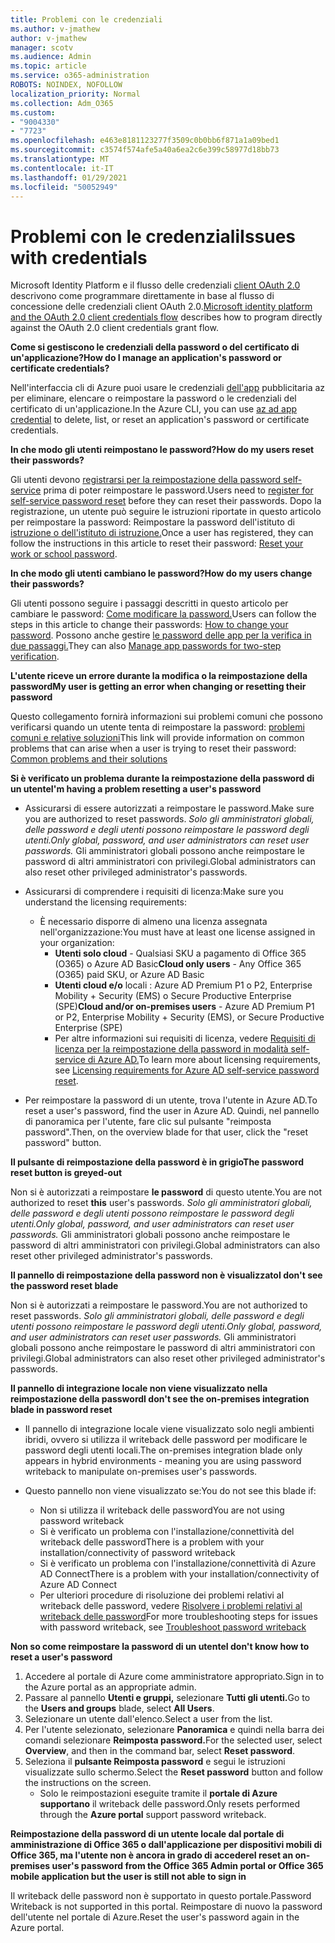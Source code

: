 ```yaml
---
title: Problemi con le credenziali
ms.author: v-jmathew
author: v-jmathew
manager: scotv
ms.audience: Admin
ms.topic: article
ms.service: o365-administration
ROBOTS: NOINDEX, NOFOLLOW
localization_priority: Normal
ms.collection: Adm_O365
ms.custom:
- "9004330"
- "7723"
ms.openlocfilehash: e463e8181123277f3509c0b0bb6f871a1a09bed1
ms.sourcegitcommit: c3574f574afe5a40a6ea2c6e399c58977d18bb73
ms.translationtype: MT
ms.contentlocale: it-IT
ms.lasthandoff: 01/29/2021
ms.locfileid: "50052949"
---
```

# <a name="issues-with-credentials"></a><span data-ttu-id="d4574-102">Problemi con le credenziali</span><span class="sxs-lookup"><span data-stu-id="d4574-102">Issues with credentials</span></span>

<span data-ttu-id="d4574-103">Microsoft Identity Platform e il flusso delle credenziali [client OAuth 2.0](https://docs.microsoft.com/azure/active-directory/develop/v2-oauth2-client-creds-grant-flow) descrivono come programmare direttamente in base al flusso di concessione delle credenziali client OAuth 2.0.</span><span class="sxs-lookup"><span data-stu-id="d4574-103">[Microsoft identity platform and the OAuth 2.0 client credentials flow](https://docs.microsoft.com/azure/active-directory/develop/v2-oauth2-client-creds-grant-flow) describes how to program directly against the OAuth 2.0 client credentials grant flow.</span></span>

<span data-ttu-id="d4574-104">**Come si gestiscono le credenziali della password o del certificato di un'applicazione?**</span><span class="sxs-lookup"><span data-stu-id="d4574-104">**How do I manage an application's password or certificate credentials?**</span></span>

<span data-ttu-id="d4574-105">Nell'interfaccia cli di Azure puoi usare le credenziali [dell'app](https://docs.microsoft.com/cli/azure/ad/app/credential) pubblicitaria az per eliminare, elencare o reimpostare la password o le credenziali del certificato di un'applicazione.</span><span class="sxs-lookup"><span data-stu-id="d4574-105">In the Azure CLI, you can use [az ad app credential](https://docs.microsoft.com/cli/azure/ad/app/credential) to delete, list, or reset an application's password or certificate credentials.</span></span>

<span data-ttu-id="d4574-106">**In che modo gli utenti reimpostano le password?**</span><span class="sxs-lookup"><span data-stu-id="d4574-106">**How do my users reset their passwords?**</span></span>

<span data-ttu-id="d4574-107">Gli utenti devono [registrarsi per la reimpostazione della password self-service](https://docs.microsoft.com/azure/active-directory/user-help/active-directory-passwords-reset-register) prima di poter reimpostare le password.</span><span class="sxs-lookup"><span data-stu-id="d4574-107">Users need to [register for self-service password reset](https://docs.microsoft.com/azure/active-directory/user-help/active-directory-passwords-reset-register) before they can reset their passwords.</span></span> <span data-ttu-id="d4574-108">Dopo la registrazione, un utente può seguire le istruzioni riportate in questo articolo per reimpostare la password: Reimpostare la password dell'istituto di [istruzione o dell'istituto di istruzione.](https://docs.microsoft.com/azure/active-directory/user-help/user-help-reset-password#how-to-reset-or-unlock-your-password-for-a-work-or-school-account)</span><span class="sxs-lookup"><span data-stu-id="d4574-108">Once a user has registered, they can follow the instructions in this article to reset their password: [Reset your work or school password](https://docs.microsoft.com/azure/active-directory/user-help/user-help-reset-password#how-to-reset-or-unlock-your-password-for-a-work-or-school-account).</span></span>

<span data-ttu-id="d4574-109">**In che modo gli utenti cambiano le password?**</span><span class="sxs-lookup"><span data-stu-id="d4574-109">**How do my users change their passwords?**</span></span>

<span data-ttu-id="d4574-110">Gli utenti possono seguire i passaggi descritti in questo articolo per cambiare le password: [Come modificare la password.](https://docs.microsoft.com/azure/active-directory/user-help/user-help-reset-password#how-to-change-your-password)</span><span class="sxs-lookup"><span data-stu-id="d4574-110">Users can follow the steps in this article to change their passwords: [How to change your password](https://docs.microsoft.com/azure/active-directory/user-help/user-help-reset-password#how-to-change-your-password).</span></span>
<span data-ttu-id="d4574-111">Possono anche gestire [le password delle app per la verifica in due passaggi.](https://docs.microsoft.com/azure/active-directory/user-help/multi-factor-authentication-end-user-app-passwords)</span><span class="sxs-lookup"><span data-stu-id="d4574-111">They can also [Manage app passwords for two-step verification](https://docs.microsoft.com/azure/active-directory/user-help/multi-factor-authentication-end-user-app-passwords).</span></span>

<span data-ttu-id="d4574-112">**L'utente riceve un errore durante la modifica o la reimpostazione della password**</span><span class="sxs-lookup"><span data-stu-id="d4574-112">**My user is getting an error when changing or resetting their password**</span></span>

<span data-ttu-id="d4574-113">Questo collegamento fornirà informazioni sui problemi comuni che possono verificarsi quando un utente tenta di reimpostare la password: [problemi comuni e relative soluzioni](https://docs.microsoft.com/azure/active-directory/user-help/user-help-reset-password#common-problems-and-their-solutions)</span><span class="sxs-lookup"><span data-stu-id="d4574-113">This link will provide information on common problems that can arise when a user is trying to reset their password: [Common problems and their solutions](https://docs.microsoft.com/azure/active-directory/user-help/user-help-reset-password#common-problems-and-their-solutions)</span></span>

<span data-ttu-id="d4574-114">**Si è verificato un problema durante la reimpostazione della password di un utente**</span><span class="sxs-lookup"><span data-stu-id="d4574-114">**I'm having a problem resetting a user's password**</span></span>

- <span data-ttu-id="d4574-115">Assicurarsi di essere autorizzati a reimpostare le password.</span><span class="sxs-lookup"><span data-stu-id="d4574-115">Make sure you are authorized to reset passwords.</span></span> <span data-ttu-id="d4574-116">*Solo gli amministratori globali, delle password e degli utenti possono reimpostare le password degli utenti.*</span><span class="sxs-lookup"><span data-stu-id="d4574-116">*Only global, password, and user administrators can reset user passwords.*</span></span> <span data-ttu-id="d4574-117">Gli amministratori globali possono anche reimpostare le password di altri amministratori con privilegi.</span><span class="sxs-lookup"><span data-stu-id="d4574-117">Global administrators can also reset other privileged administrator's passwords.</span></span>

- <span data-ttu-id="d4574-118">Assicurarsi di comprendere i requisiti di licenza:</span><span class="sxs-lookup"><span data-stu-id="d4574-118">Make sure you understand the licensing requirements:</span></span>

  - <span data-ttu-id="d4574-119">È necessario disporre di almeno una licenza assegnata nell'organizzazione:</span><span class="sxs-lookup"><span data-stu-id="d4574-119">You must have at least one license assigned in your organization:</span></span>
    - <span data-ttu-id="d4574-120">**Utenti solo cloud** - Qualsiasi SKU a pagamento di Office 365 (O365) o Azure AD Basic</span><span class="sxs-lookup"><span data-stu-id="d4574-120">**Cloud only users** - Any Office 365 (O365) paid SKU, or Azure AD Basic</span></span>
    - <span data-ttu-id="d4574-121">**Utenti cloud e/o** locali : Azure AD Premium P1 o P2, Enterprise Mobility + Security (EMS) o Secure Productive Enterprise (SPE)</span><span class="sxs-lookup"><span data-stu-id="d4574-121">**Cloud and/or on-premises users** - Azure AD Premium P1 or P2, Enterprise Mobility + Security (EMS), or Secure Productive Enterprise (SPE)</span></span>
    - <span data-ttu-id="d4574-122">Per altre informazioni sui requisiti di licenza, vedere [Requisiti di licenza per la reimpostazione della password in modalità self-service di Azure AD.](https://docs.microsoft.com/azure/active-directory/active-directory-passwords-licensing)</span><span class="sxs-lookup"><span data-stu-id="d4574-122">To learn more about licensing requirements, see [Licensing requirements for Azure AD self-service password reset](https://docs.microsoft.com/azure/active-directory/active-directory-passwords-licensing).</span></span>
- <span data-ttu-id="d4574-123">Per reimpostare la password di un utente, trova l'utente in Azure AD.</span><span class="sxs-lookup"><span data-stu-id="d4574-123">To reset a user's password, find the user in Azure AD.</span></span> <span data-ttu-id="d4574-124">Quindi, nel pannello di panoramica per l'utente, fare clic sul pulsante "reimposta password".</span><span class="sxs-lookup"><span data-stu-id="d4574-124">Then, on the overview blade for that user, click the "reset password" button.</span></span>

<span data-ttu-id="d4574-125">**Il pulsante di reimpostazione della password è in grigio**</span><span class="sxs-lookup"><span data-stu-id="d4574-125">**The password reset button is greyed-out**</span></span>

<span data-ttu-id="d4574-126">Non si è autorizzati a reimpostare **le password** di questo utente.</span><span class="sxs-lookup"><span data-stu-id="d4574-126">You are not authorized to reset **this** user's passwords.</span></span> <span data-ttu-id="d4574-127">*Solo gli amministratori globali, delle password e degli utenti possono reimpostare le password degli utenti.*</span><span class="sxs-lookup"><span data-stu-id="d4574-127">*Only global, password, and user administrators can reset user passwords.*</span></span> <span data-ttu-id="d4574-128">Gli amministratori globali possono anche reimpostare le password di altri amministratori con privilegi.</span><span class="sxs-lookup"><span data-stu-id="d4574-128">Global administrators can also reset other privileged administrator's passwords.</span></span>

<span data-ttu-id="d4574-129">**Il pannello di reimpostazione della password non è visualizzato**</span><span class="sxs-lookup"><span data-stu-id="d4574-129">**I don't see the password reset blade**</span></span>

<span data-ttu-id="d4574-130">Non si è autorizzati a reimpostare le password.</span><span class="sxs-lookup"><span data-stu-id="d4574-130">You are not authorized to reset passwords.</span></span> <span data-ttu-id="d4574-131">*Solo gli amministratori globali, delle password e degli utenti possono reimpostare le password degli utenti.*</span><span class="sxs-lookup"><span data-stu-id="d4574-131">*Only global, password, and user administrators can reset user passwords.*</span></span> <span data-ttu-id="d4574-132">Gli amministratori globali possono anche reimpostare le password di altri amministratori con privilegi.</span><span class="sxs-lookup"><span data-stu-id="d4574-132">Global administrators can also reset other privileged administrator's passwords.</span></span>

<span data-ttu-id="d4574-133">**Il pannello di integrazione locale non viene visualizzato nella reimpostazione della password**</span><span class="sxs-lookup"><span data-stu-id="d4574-133">**I don't see the on-premises integration blade in password reset**</span></span>

- <span data-ttu-id="d4574-134">Il pannello di integrazione locale viene visualizzato solo negli ambienti ibridi, ovvero si utilizza il writeback delle password per modificare le password degli utenti locali.</span><span class="sxs-lookup"><span data-stu-id="d4574-134">The on-premises integration blade only appears in hybrid environments - meaning you are using password writeback to manipulate on-premises user's passwords.</span></span>

- <span data-ttu-id="d4574-135">Questo pannello non viene visualizzato se:</span><span class="sxs-lookup"><span data-stu-id="d4574-135">You do not see this blade if:</span></span>

  - <span data-ttu-id="d4574-136">Non si utilizza il writeback delle password</span><span class="sxs-lookup"><span data-stu-id="d4574-136">You are not using password writeback</span></span>
  - <span data-ttu-id="d4574-137">Si è verificato un problema con l'installazione/connettività del writeback delle password</span><span class="sxs-lookup"><span data-stu-id="d4574-137">There is a problem with your installation/connectivity of password writeback</span></span>
  - <span data-ttu-id="d4574-138">Si è verificato un problema con l'installazione/connettività di Azure AD Connect</span><span class="sxs-lookup"><span data-stu-id="d4574-138">There is a problem with your installation/connectivity of Azure AD Connect</span></span>
  - <span data-ttu-id="d4574-139">Per ulteriori procedure di risoluzione dei problemi relativi al writeback delle password, vedere [Risolvere i problemi relativi al writeback delle password](https://docs.microsoft.com/azure/active-directory/authentication/troubleshoot-sspr-writeback)</span><span class="sxs-lookup"><span data-stu-id="d4574-139">For more troubleshooting steps for issues with password writeback, see [Troubleshoot password writeback](https://docs.microsoft.com/azure/active-directory/authentication/troubleshoot-sspr-writeback)</span></span>

<span data-ttu-id="d4574-140">**Non so come reimpostare la password di un utente**</span><span class="sxs-lookup"><span data-stu-id="d4574-140">**I don't know how to reset a user's password**</span></span>

1. <span data-ttu-id="d4574-141">Accedere al portale di Azure come amministratore appropriato.</span><span class="sxs-lookup"><span data-stu-id="d4574-141">Sign in to the Azure portal as an appropriate admin.</span></span>
2. <span data-ttu-id="d4574-142">Passare al pannello **Utenti e gruppi,** selezionare **Tutti gli utenti.**</span><span class="sxs-lookup"><span data-stu-id="d4574-142">Go to the **Users and groups** blade, select **All Users**.</span></span>
3. <span data-ttu-id="d4574-143">Selezionare un utente dall'elenco.</span><span class="sxs-lookup"><span data-stu-id="d4574-143">Select a user from the list.</span></span>
4. <span data-ttu-id="d4574-144">Per l'utente selezionato, selezionare **Panoramica** e quindi nella barra dei comandi selezionare **Reimposta password.**</span><span class="sxs-lookup"><span data-stu-id="d4574-144">For the selected user, select **Overview**, and then in the command bar, select **Reset password**.</span></span>
5. <span data-ttu-id="d4574-145">Seleziona il **pulsante Reimposta password** e segui le istruzioni visualizzate sullo schermo.</span><span class="sxs-lookup"><span data-stu-id="d4574-145">Select the **Reset password** button and follow the instructions on the screen.</span></span>
    - <span data-ttu-id="d4574-146">Solo le reimpostazioni eseguite tramite il **portale di Azure supportano** il writeback delle password.</span><span class="sxs-lookup"><span data-stu-id="d4574-146">Only resets performed through the **Azure portal** support password writeback.</span></span>

<span data-ttu-id="d4574-147">**Reimpostazione della password di un utente locale dal portale di amministrazione di Office 365 o dall'applicazione per dispositivi mobili di Office 365, ma l'utente non è ancora in grado di accedere**</span><span class="sxs-lookup"><span data-stu-id="d4574-147">**I reset an on-premises user's password from the Office 365 Admin portal or Office 365 mobile application but the user is still not able to sign in**</span></span>

<span data-ttu-id="d4574-148">Il writeback delle password non è supportato in questo portale.</span><span class="sxs-lookup"><span data-stu-id="d4574-148">Password Writeback is not supported in this portal.</span></span> <span data-ttu-id="d4574-149">Reimpostare di nuovo la password dell'utente nel portale di Azure.</span><span class="sxs-lookup"><span data-stu-id="d4574-149">Reset the user's password again in the Azure portal.</span></span>
